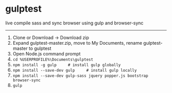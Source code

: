 # gulptest
live compile sass and sync browser using gulp and browser-sync

---

1. Clone or Download -> Download zip
2. Expand gulptest-master.zip, move to My Documents, rename gulptest-master to gulptest
3. Open Node.js command prompt
4. `cd %USERPROFILE%\Documents\gulptest`
5. `npm install -g gulp     # install gulp globally`
6. `npm install --save-dev gulp     # install gulp locally`
7. `npm install --save-dev gulp-sass jquery popper.js bootstrap browser-sync`
8. `gulp`
